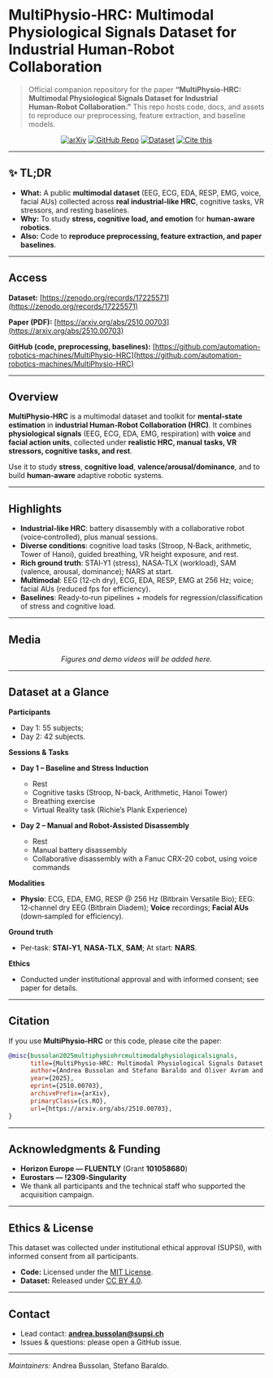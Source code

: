 # MultiPhysio‑HRC: Multimodal Physiological Signals Dataset for Industrial Human‑Robot Collaboration

> Official companion repository for the paper **“MultiPhysio‑HRC: Multimodal Physiological Signals Dataset for Industrial Human‑Robot Collaboration.”** This repo hosts code, docs, and assets to reproduce our preprocessing, feature extraction, and baseline models.

<p align="center">
  <a href="https://arxiv.org/abs/2510.00703"><img alt="arXiv" src="https://img.shields.io/badge/Paper-arXiv-b31b1b?logo=arxiv"></a>
  <a href="https://github.com/automation-robotics-machines/MultiPhysio-HRC"><img alt="GitHub Repo" src="https://img.shields.io/badge/Code-GitHub-black"></a>
  <a href="https://zenodo.org/records/17225571"><img alt="Dataset" src="https://img.shields.io/badge/Dataset-Zenodo-brightgreen"></a>
  <a href="#citation"><img alt="Cite this" src="https://img.shields.io/badge/Cite-this-blue"></a>
</p>

---

## ✨ TL;DR
- **What:** A public **multimodal dataset** (EEG, ECG, EDA, RESP, EMG, voice, facial AUs) collected across **real industrial‑like HRC**, cognitive tasks, VR stressors, and resting baselines.
- **Why:** To study **stress, cognitive load, and emotion** for **human‑aware robotics**.
- **Also:** Code to **reproduce preprocessing, feature extraction, and paper baselines**.

--- 

## Access

**Dataset:** [https://zenodo.org/records/17225571](https://zenodo.org/records/17225571)

**Paper (PDF):** [https://arxiv.org/abs/2510.00703](https://arxiv.org/abs/2510.00703)

**GitHub (code, preprocessing, baselines):** [https://github.com/automation-robotics-machines/MultiPhysio-HRC](https://github.com/automation-robotics-machines/MultiPhysio-HRC)

---

## Overview
**MultiPhysio‑HRC** is a multimodal dataset and toolkit for **mental‑state estimation** in **industrial Human‑Robot Collaboration (HRC)**. It combines **physiological signals** (EEG, ECG, EDA, EMG, respiration) with **voice** and **facial action units**, collected under **realistic HRC, manual tasks, VR stressors, cognitive tasks, and rest**.

Use it to study **stress**, **cognitive load**, **valence/arousal/dominance**, and to build **human‑aware** adaptive robotic systems.

---

## Highlights
- **Industrial‑like HRC**: battery disassembly with a collaborative robot (voice‑controlled), plus manual sessions.
- **Diverse conditions**: cognitive load tasks (Stroop, N‑Back, arithmetic, Tower of Hanoi), guided breathing, VR height exposure, and rest.
- **Rich ground truth**: STAI‑Y1 (stress), NASA‑TLX (workload), SAM (valence, arousal, dominance); NARS at start.
- **Multimodal**: EEG (12‑ch dry), ECG, EDA, RESP, EMG at 256 Hz; voice; facial AUs (reduced fps for efficiency).
- **Baselines**: Ready‑to‑run pipelines + models for regression/classification of stress and cognitive load.

---

## Media
<p align="center">
  <em>Figures and demo videos will be added here.</em>
</p>

---

## Dataset at a Glance
**Participants**
- Day 1: 55 subjects; 
- Day 2: 42 subjects.

**Sessions & Tasks**
- **Day 1 – Baseline and Stress Induction**
    - Rest
    - Cognitive tasks (Stroop, N-back, Arithmetic, Hanoi Tower)
    - Breathing exercise
    - Virtual Reality task (Richie’s Plank Experience)

- **Day 2 – Manual and Robot-Assisted Disassembly**
    - Rest
    - Manual battery disassembly
    - Collaborative disassembly with a Fanuc CRX-20 cobot, using voice commands

**Modalities**
- **Physio**: ECG, EDA, EMG, RESP @ 256 Hz (Bitbrain Versatile Bio); EEG: 12‑channel dry EEG (Bitbrain Diadem); **Voice** recordings; **Facial AUs** (down‑sampled for efficiency).

**Ground truth**
- Per‑task: **STAI‑Y1**, **NASA‑TLX**, **SAM**; At start: **NARS**.

**Ethics**
- Conducted under institutional approval and with informed consent; see paper for details.

---

## Citation
If you use **MultiPhysio‑HRC** or this code, please cite the paper:

```bibtex
@misc{bussolan2025multiphysiohrcmultimodalphysiologicalsignals,
      title={MultiPhysio-HRC: Multimodal Physiological Signals Dataset for industrial Human-Robot Collaboration}, 
      author={Andrea Bussolan and Stefano Baraldo and Oliver Avram and Pablo Urcola and Luis Montesano and Luca Maria Gambardella and Anna Valente},
      year={2025},
      eprint={2510.00703},
      archivePrefix={arXiv},
      primaryClass={cs.RO},
      url={https://arxiv.org/abs/2510.00703}, 
}
```

---

## Acknowledgments & Funding
- **Horizon Europe — FLUENTLY** (Grant **101058680**)
- **Eurostars — !2309‑Singularity**
- We thank all participants and the technical staff who supported the acquisition campaign.

---

## Ethics & License

This dataset was collected under institutional ethical approval (SUPSI), with informed consent from all participants.
- **Code:** Licensed under the [MIT License](https://opensource.org/licenses/MIT).  
- **Dataset:** Released under [CC BY 4.0](https://creativecommons.org/licenses/by/4.0/).  

---

## Contact
- Lead contact: **andrea.bussolan@supsi.ch**
- Issues & questions: please open a GitHub issue.

---

*Maintainers:* Andrea Bussolan, Stefano Baraldo.